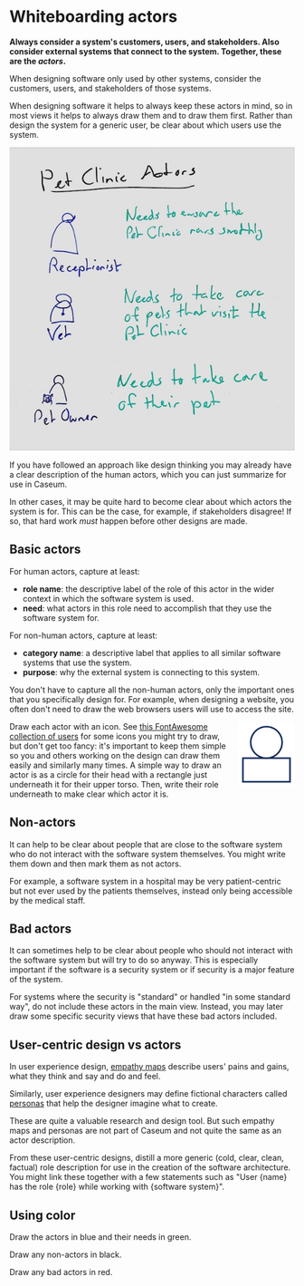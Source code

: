 <!--suppress HtmlDeprecatedAttribute, CheckImageSize -->
# Whiteboarding actors

**Always consider a system's customers, users, and stakeholders. Also consider external systems that connect to the system. Together, these are the _actors_.**

When designing software only used by other systems, consider the customers, users, and stakeholders of those systems.

When designing software it helps to always keep these actors in mind, so in most views it helps to always draw them and to draw them first. Rather than design the system for a generic user, be clear about which users use the system.

![Processed photo of a whiteboard containing actors](actor-whiteboarding-example.jpg)

If you have followed an approach like design thinking you may already have a clear description of the human actors, which you can just summarize for use in Caseum.

In other cases, it may be quite hard to become clear about which actors the system is for. This can be the case, for example, if stakeholders disagree! If so, that hard work *must* happen before other designs are made.

## Basic actors

For human actors, capture at least:

* **role name**: the descriptive label of the role of this actor in the wider context in which the software system is used.
* **need**: what actors in this role need to accomplish that they use the software system for.

For non-human actors, capture at least:

* **category name**: a descriptive label that applies to all similar software systems that use the system.
* **purpose**: why the external system is connecting to this system.

You don't have to capture all the non-human actors, only the important ones that you specifically design for. For example, when designing a website, you often don't need to draw the web browsers users will use to access the site.

<img src="actor-whiteboarding-lines.png" width="100" align="right" style="margin-left: 10px" alt="A drawing of a circle on top of a flat rectangle representing an actor">

Draw each actor with an icon. See [this FontAwesome collection of users](https://fontawesome.com/icons/categories/users-people?f=classic&s=regular) for some icons you might try to draw, but don't get too fancy: it's important to keep them simple so you and others working on the design can draw them easily and similarly many times. A simple way to draw an actor is as a circle for their head with a rectangle just underneath it for their upper torso. Then, write their role underneath to make clear which actor it is.

## Non-actors

It can help to be clear about people that are close to the software system who do not interact with the software system themselves. You might write them down and then mark them as not actors.

For example, a software system in a hospital may be very patient-centric but not ever used by the patients themselves, instead only being accessible by the medical staff.

## Bad actors

It can sometimes help to be clear about people who should not interact with the software system but will try to do so anyway. This is especially important if the software is a security system or if security is a major feature of the system.

For systems where the security is "standard" or handled "in some standard way", do not include these actors in the main view. Instead, you may later draw some specific security views that have these bad actors included.

## User-centric design vs actors

In user experience design, [empathy maps](https://en.wikipedia.org/wiki/Empathy_Map) describe users' pains and gains, what they think and say and do and feel.

Similarly, user experience designers may define fictional characters called [personas](https://en.wikipedia.org/wiki/Persona_(user_experience)) that help the designer imagine what to create.

These are quite a valuable research and design tool. But such empathy maps and personas are not part of Caseum and not quite the same as an actor description.

From these user-centric designs, distill a more generic (cold, clear, clean, factual) role description for use in the creation of the software architecture. You might link these together with a few statements such as "User {name} has the role {role} while working with {software system}".

## Using color

Draw the actors in blue and their needs in green.

Draw any non-actors in black.

Draw any bad actors in red.
